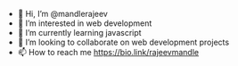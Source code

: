 - 👋 Hi, I’m @mandlerajeev
- 👀 I’m interested in web development
- 🌱 I’m currently learning javascript
- 💞️ I’m looking to collaborate on web development projects
- 📫 How to reach me https://bio.link/rajeevmandle

<!---
mandlerajeev/mandlerajeev is a ✨ special ✨ repository because its `README.md` (this file) appears on your GitHub profile.
You can click the Preview link to take a look at your changes.
--->
